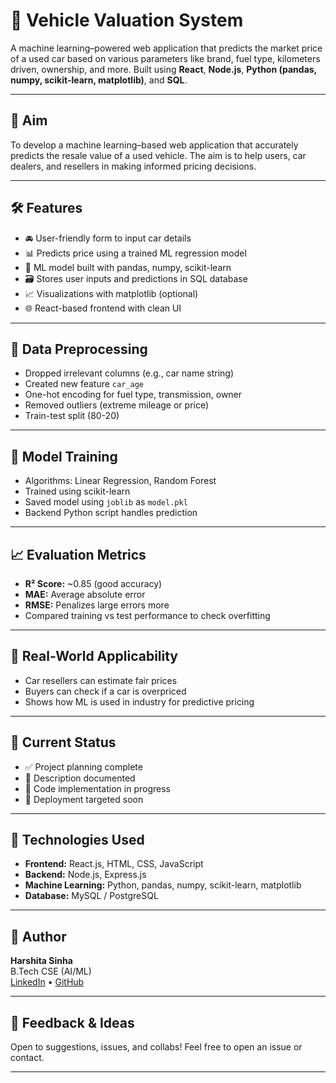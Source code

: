 # 🚗 Vehicle Valuation System

A machine learning–powered web application that predicts the market price of a used car based on various parameters like brand, fuel type, kilometers driven, ownership, and more. Built using **React**, **Node.js**, **Python (pandas, numpy, scikit-learn, matplotlib)**, and **SQL**.

---

## 🎯 Aim

To develop a machine learning–based web application that accurately predicts the resale value of a used vehicle. The aim is to help users, car dealers, and resellers in making informed pricing decisions.

---

## 🛠️ Features

- 🚘 User-friendly form to input car details
- 📊 Predicts price using a trained ML regression model
- 🔁 ML model built with pandas, numpy, scikit-learn
- 🗃️ Stores user inputs and predictions in SQL database
- 📈 Visualizations with matplotlib (optional)
- 🌐 React-based frontend with clean UI

---

## 🔄 Data Preprocessing

- Dropped irrelevant columns (e.g., car name string)
- Created new feature `car_age`
- One-hot encoding for fuel type, transmission, owner
- Removed outliers (extreme mileage or price)
- Train-test split (80-20)

---

## 🧠 Model Training

- Algorithms: Linear Regression, Random Forest
- Trained using scikit-learn
- Saved model using `joblib` as `model.pkl`
- Backend Python script handles prediction

---

## 📈 Evaluation Metrics

- **R² Score:** ~0.85 (good accuracy)
- **MAE:** Average absolute error
- **RMSE:** Penalizes large errors more
- Compared training vs test performance to check overfitting

---

## 💼 Real-World Applicability

- Car resellers can estimate fair prices
- Buyers can check if a car is overpriced
- Shows how ML is used in industry for predictive pricing

---

## 📝 Current Status

- ✅ Project planning complete  
- 📄 Description documented  
- 🔨 Code implementation in progress  
- 🚀 Deployment targeted soon

---

## 🧪 Technologies Used

- **Frontend:** React.js, HTML, CSS, JavaScript
- **Backend:** Node.js, Express.js
- **Machine Learning:** Python, pandas, numpy, scikit-learn, matplotlib
- **Database:** MySQL / PostgreSQL

---

## 📝 Author

**Harshita Sinha**  
B.Tech CSE (AI/ML)  
[LinkedIn](https://www.linkedin.com/) • [GitHub](https://github.com/)

---

## 🤝 Feedback & Ideas

Open to suggestions, issues, and collabs! Feel free to open an issue or contact.

---
